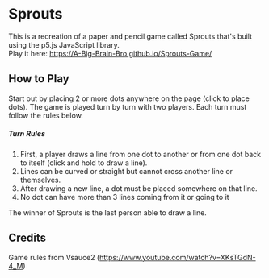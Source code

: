 # Sprouts
This is a recreation of a paper and pencil game called Sprouts that's built using the p5.js JavaScript library.  
Play it here: https://A-Big-Brain-Bro.github.io/Sprouts-Game/
## How to Play
Start out by placing 2 or more dots anywhere on the page (click to place dots). The game is played turn by turn with two players.
Each turn must follow the rules below.
##### Turn Rules
1. First, a player draws a line from one dot to another or from one dot back to itself (click and hold to draw a line).
2. Lines can be curved or straight but cannot cross another line or themselves.
3. After drawing a new line, a dot must be placed somewhere on that line.
4. No dot can have more than 3 lines coming from it or going to it

The winner of Sprouts is the last person able to draw a line.

## Credits
Game rules from Vsauce2 (https://www.youtube.com/watch?v=XKsTGdN-4_M)
